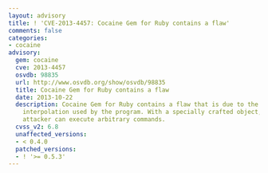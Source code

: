 ```yaml
---
layout: advisory
title: ! 'CVE-2013-4457: Cocaine Gem for Ruby contains a flaw'
comments: false
categories:
- cocaine
advisory:
  gem: cocaine
  cve: 2013-4457
  osvdb: 98835
  url: http://www.osvdb.org/show/osvdb/98835
  title: Cocaine Gem for Ruby contains a flaw
  date: 2013-10-22
  description: Cocaine Gem for Ruby contains a flaw that is due to the method of variable
    interpolation used by the program. With a specially crafted object, a context-dependent
    attacker can execute arbitrary commands.
  cvss_v2: 6.8
  unaffected_versions:
  - < 0.4.0
  patched_versions:
  - ! '>= 0.5.3'
---
```

